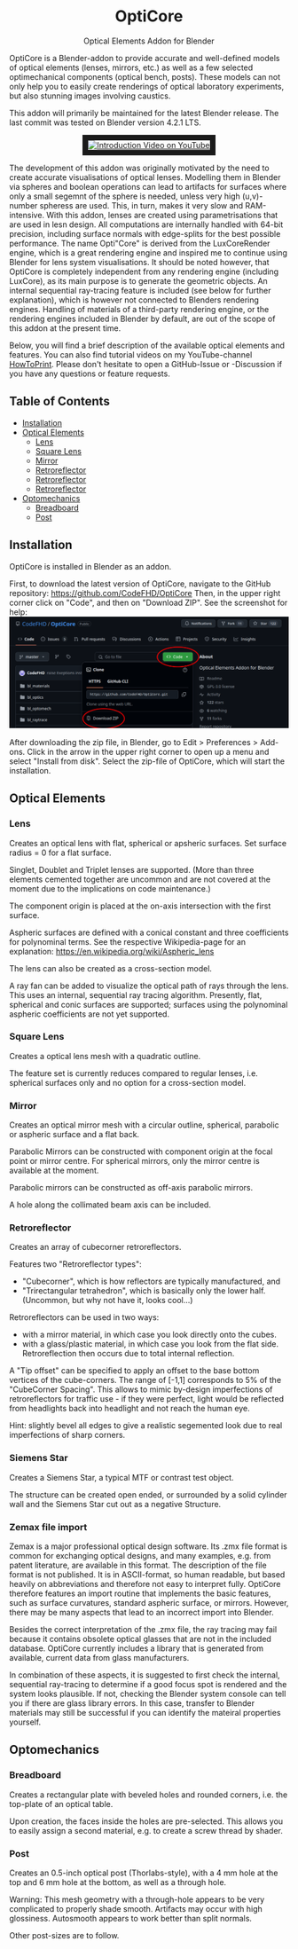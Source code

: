 


<p align="center">
<h1 align="center">OptiCore</h1>
</p>
<p align="center">
Optical Elements Addon for Blender
<br />

OptiCore is a Blender-addon to provide accurate and well-defined models of optical elements (lenses, mirrors, etc.) as well as a few selected optimechanical components (optical bench, posts). These models can not only help you to easily create renderings of optical laboratory experiments, but also stunning images involving caustics.

This addon will primarily be maintained for the latest Blender release. The last commit was tested on Blender version 4.2.1 LTS.

</p>

<p align="center">
<a href="https://www.youtube.com/watch?v=8ZCyBPaqaqY
" target="_blank"><img src="http://img.youtube.com/vi/8ZCyBPaqaqY/0.jpg" 
alt="Introduction Video on YouTube" width="480" height="270" border="10" /></a>

</p>


The development of this addon was originally motivated by the need to create accurate visualisations of optical lenses. Modelling them in Blender via spheres and boolean operations can lead to artifacts for surfaces where only a small segemnt of the sphere is needed, unless very high (u,v)-number spheress are used. This, in turn, makes it very slow and RAM-intensive.
With this addon, lenses are created using parametrisations that are used in lesn design. All computations are internally handled with 64-bit precision, including surface normals with edge-splits for the best possible performance.
The name Opti"Core" is derived from the LuxCoreRender engine, which is a great rendering engine and inspired me to continue using Blender for lens system visualisations.
It should be noted however, that OptiCore is completely independent from any rendering engine (including LuxCore), as its main purpose is to generate the geometric objects. An internal sequential ray-tracing feature is included (see below for further explanation), which is however not connected to Blenders rendering engines. Handling of materials of a third-party rendering engine, or the rendering engines included in Blender by default, are out of the scope of this addon at the present time.

Below, you will find a brief description of the available optical elements and features. You can also find tutorial videos on my YouTube-channel [HowToPrint](https://www.youtube.com/@howtoprint6002). Please don't hesitate to open a GitHub-Issue or -Discussion if you have any questions or feature requests.

## Table of Contents
* [Installation](#installation)
* [Optical Elements](#optical-elements)
  * [Lens](#lens)
  * [Square Lens](#square-lens)
  * [Mirror](#mirror)
  * [Retroreflector](#retroreflector)
  * [Retroreflector](#siemens-star)
  * [Retroreflector](#zemax-file-import)
* [Optomechanics](#optomechanics)
  * [Breadboard](#breadboard)
  * [Post](#post)

## Installation

OptiCore is installed in Blender as an addon.

First, to download the latest version of OptiCore, navigate to the GitHub repository: <https://github.com/CodeFHD/OptiCore>
Then, in the upper right corner click on "Code", and then on "Download ZIP". See the screenshot for help:
![Where to download the OptiCore addon](/media/dl_addon.png)

After downloading the zip file, in Blender, go to Edit > Preferences > Add-ons. Click in the arrow in the upper right corner to open up a menu and select "Install from disk". Select the zip-file of OptiCore, which will start the installation.

## Optical Elements

### Lens

Creates an optical lens with flat, spherical or apsheric surfaces. Set surface radius = 0 for a flat surface.

Singlet, Doublet and Triplet lenses are supported. (More than three elements cemented together are uncommon and are not covered at the moment due to the implications on code maintenance.)

The component origin is placed at the on-axis intersection with the first surface.

Aspheric surfaces are defined with a conical constant and three coefficients for polynominal terms. See the respective Wikipedia-page for an explanation: <https://en.wikipedia.org/wiki/Aspheric_lens>

The lens can also be created as a cross-section model.

A ray fan can be added to visualize the optical path of rays through the lens. This uses an internal, sequential ray tracing algorithm. Presently, flat, spherical and conic surfaces are supported; surfaces using the polynominal aspheric coefficients are not yet supported.

### Square Lens

Creates a optical lens mesh with a quadratic outline.

The feature set is currently reduces compared to regular lenses, i.e. spherical surfaces only and no option for a cross-section model.

### Mirror

Creates an optical mirror mesh with a circular outline, spherical, parabolic or aspheric surface and a flat back.

Parabolic Mirrors can be constructed with component origin at the focal point or mirror centre. For spherical mirrors, only the mirror centre is available at the moment.

Parabolic mirrors can be constructed as off-axis parabolic mirrors.

A hole along the collimated beam axis can be included.

### Retroreflector

Creates an array of cubecorner retroreflectors.

Features two "Retroreflector types":
- "Cubecorner", which is how reflectors are typically manufactured, and
- "Trirectangular tetrahedron", which is basically only the lower half. (Uncommon, but why not have it, looks cool...)

Retroreflectors can be used in two ways:
- with a mirror material, in which case you look directly onto the cubes.
- with a glass/plastic material, in which case you look from the flat side. Retroreflection then occurs due to total internal reflection.

A "Tip offset" can be specified to apply an offset to the base bottom vertices of the cube-corners. The range of [-1,1] corresponds to 5% of the "CubeCorner Spacing". This allows to mimic by-design imperfections of retroreflectors for traffic use - if they were perfect, light would be reflected from headlights back into headlight and not reach the human eye.

Hint: slightly bevel all edges to give a realistic segemented look due to real imperfections of sharp corners.

### Siemens Star

Creates a Siemens Star, a typical MTF or contrast test object.

The structure can be created open ended, or surrounded by a solid cylinder wall and the Siemens Star cut out as a negative Structure.

### Zemax file import

Zemax is a major professional optical design software. Its .zmx file format is common for exchanging optical designs, and many examples, e.g. from patent literature, are available in this format.
The description of the file format is not published. It is in ASCII-format, so human readable, but based heavily on abbreviations and therefore not easy to interpret fully. OptiCore therefore features an import routine that implements the basic features, such as surface curvatures, standard aspheric surface, or mirrors. However, there may be many aspects that lead to an incorrect import into Blender.

Besides the correct interpretation of the .zmx file, the ray tracing may fail because it contains obsolete optical glasses that are not in the included database. OptiCore currently includes a library that is generated from available, current data from glass manufacturers.

In combination of these aspects, it is suggested to first check the internal, sequential ray-tracing to determine if a good focus spot is rendered and the system looks plausible. If not, checking the Blender system console can tell you if there are glass library errors. In this case, transfer to Blender materials may still be successful if you can identify the mateiral properties yourself.

## Optomechanics

### Breadboard

Creates a rectangular plate with beveled holes and rounded corners, i.e. the top-plate of an optical table.

Upon creation, the faces inside the holes are pre-selected. This allows you to easily assign a second material, e.g. to create a screw thread by shader.

### Post

Creates an 0.5-inch optical post (Thorlabs-style), with a 4 mm hole at the top and 6 mm hole at the bottom, as well as a through hole.

Warning: This mesh geometry with a through-hole appears to be very complicated to properly shade smooth. Artifacts may occur with high glossiness. Autosmooth appears to work better than split normals.

Other post-sizes are to follow.